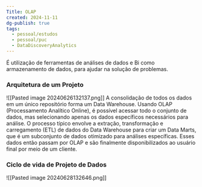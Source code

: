 ```yaml
---
Title: OLAP
created: 2024-11-11
dg-publish: true
tags:
  - pessoal/estudos
  - pessoal/puc
  - DataDiscoveryAnalytics
---
```

É utilização de ferramentas de análises de dados e Bi como armazenamento de dados, para ajudar na solução de problemas. 
### Arquitetura de um Projeto
![[Pasted image 20240626132137.png]]
A consolidação de todos os dados em um único repositório forma um Data Warehouse. Usando OLAP (Processamento Analítico Online), é possível acessar todo o conjunto de dados, mas selecionando apenas os dados específicos necessários para análise. O processo típico envolve a extração, transformação e carregamento (ETL) de dados do Data Warehouse para criar um Data Marts, que é um subconjunto de dados otimizado para análises específicas. Esses dados então passam por OLAP e são finalmente disponibilizados ao usuário final por meio de um cliente.
### Ciclo de vida de Projeto de Dados
![[Pasted image 20240628132646.png]]